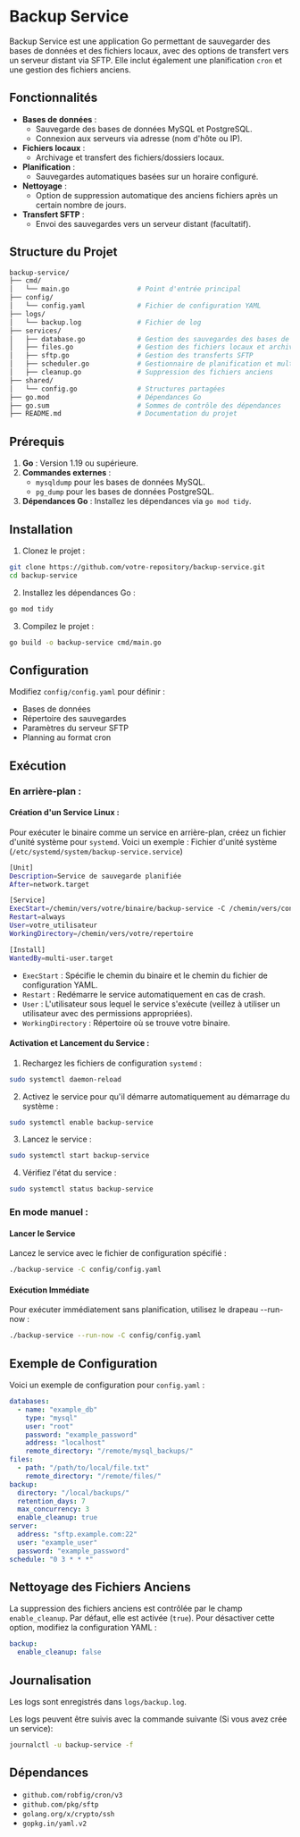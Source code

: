 # Backup Service

Backup Service est une application Go permettant de sauvegarder des bases de données et des fichiers locaux, avec des options de transfert vers un serveur distant via SFTP. Elle inclut également une planification `cron` et une gestion des fichiers anciens.

## Fonctionnalités

- **Bases de données** :
  - Sauvegarde des bases de données MySQL et PostgreSQL.
  - Connexion aux serveurs via adresse (nom d'hôte ou IP).
- **Fichiers locaux** :
  - Archivage et transfert des fichiers/dossiers locaux.
- **Planification** :
  - Sauvegardes automatiques basées sur un horaire configuré.
- **Nettoyage** :
  - Option de suppression automatique des anciens fichiers après un certain nombre de jours.
- **Transfert SFTP** :
  - Envoi des sauvegardes vers un serveur distant (facultatif).

## Structure du Projet

```bash
backup-service/
├── cmd/
│   └── main.go                 # Point d'entrée principal
├── config/
│   └── config.yaml             # Fichier de configuration YAML
├── logs/
│   └── backup.log              # Fichier de log
├── services/
│   ├── database.go             # Gestion des sauvegardes des bases de données
│   ├── files.go                # Gestion des fichiers locaux et archivage
│   ├── sftp.go                 # Gestion des transferts SFTP
│   ├── scheduler.go            # Gestionnaire de planification et multitâches
│   ├── cleanup.go              # Suppression des fichiers anciens
├── shared/
│   └── config.go               # Structures partagées
├── go.mod                      # Dépendances Go
├── go.sum                      # Sommes de contrôle des dépendances
├── README.md                   # Documentation du projet

```

## Prérequis

1. **Go** : Version 1.19 ou supérieure.
2. **Commandes externes** :
   - `mysqldump` pour les bases de données MySQL.
   - `pg_dump` pour les bases de données PostgreSQL.
3. **Dépendances Go** : Installez les dépendances via `go mod tidy`.

## Installation

1. Clonez le projet :
```bash
git clone https://github.com/votre-repository/backup-service.git
cd backup-service
```

2. Installez les dépendances Go :
```bash
go mod tidy
```

3. Compilez le projet :
```bash
go build -o backup-service cmd/main.go
```

## Configuration

Modifiez `config/config.yaml` pour définir :
- Bases de données
- Répertoire des sauvegardes
- Paramètres du serveur SFTP
- Planning au format cron

## Exécution

### En arrière-plan :

#### Création d'un Service Linux :

Pour exécuter le binaire comme un service en arrière-plan, créez un fichier d'unité système pour `systemd`. Voici un exemple :
Fichier d'unité système (`/etc/systemd/system/backup-service.service`)

```bash
[Unit]
Description=Service de sauvegarde planifiée
After=network.target

[Service]
ExecStart=/chemin/vers/votre/binaire/backup-service -C /chemin/vers/config.yaml
Restart=always
User=votre_utilisateur
WorkingDirectory=/chemin/vers/votre/repertoire

[Install]
WantedBy=multi-user.target

```

- `ExecStart` : Spécifie le chemin du binaire et le chemin du fichier de configuration YAML.
- `Restart` : Redémarre le service automatiquement en cas de crash.
- `User` : L'utilisateur sous lequel le service s'exécute (veillez à utiliser un utilisateur avec des permissions appropriées).
- `WorkingDirectory` : Répertoire où se trouve votre binaire.


#### Activation et Lancement du Service :

1. Rechargez les fichiers de configuration `systemd` :
```bash
sudo systemctl daemon-reload
```

2. Activez le service pour qu'il démarre automatiquement au démarrage du système :
```bash
sudo systemctl enable backup-service
```

3. Lancez le service :
```bash
sudo systemctl start backup-service
```

4. Vérifiez l'état du service :
```bash
sudo systemctl status backup-service
```

### En mode manuel :

#### Lancer le Service

Lancez le service avec le fichier de configuration spécifié :
```bash
./backup-service -C config/config.yaml
```
#### Exécution Immédiate

Pour exécuter immédiatement sans planification, utilisez le drapeau --run-now :
```bash
./backup-service --run-now -C config/config.yaml
```

## Exemple de Configuration

Voici un exemple de configuration pour `config.yaml` :
```yaml
databases:
  - name: "example_db"
    type: "mysql"
    user: "root"
    password: "example_password"
    address: "localhost"
    remote_directory: "/remote/mysql_backups/"
files:
  - path: "/path/to/local/file.txt"
    remote_directory: "/remote/files/"
backup:
  directory: "/local/backups/"
  retention_days: 7
  max_concurrency: 3
  enable_cleanup: true
server:
  address: "sftp.example.com:22"
  user: "example_user"
  password: "example_password"
schedule: "0 3 * * *"
```

## Nettoyage des Fichiers Anciens

La suppression des fichiers anciens est contrôlée par le champ `enable_cleanup`. Par défaut, elle est activée (`true`). Pour désactiver cette option, modifiez la configuration YAML :

```yaml
backup:
  enable_cleanup: false
```

## Journalisation

Les logs sont enregistrés dans `logs/backup.log`.

Les logs peuvent être suivis avec la commande suivante (Si vous avez crée un service):
```bash
journalctl -u backup-service -f
```

## Dépendances

- `github.com/robfig/cron/v3`
- `github.com/pkg/sftp`
- `golang.org/x/crypto/ssh`
- `gopkg.in/yaml.v2`
